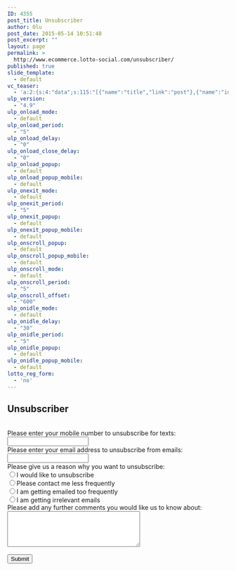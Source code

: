 ```yaml
---
ID: 4355
post_title: Unsubscriber
author: Olu
post_date: 2015-05-14 10:51:48
post_excerpt: ""
layout: page
permalink: >
  http://www.ecommerce.lotto-social.com/unsubscriber/
published: true
slide_template:
  - default
vc_teaser:
  - 'a:2:{s:4:"data";s:115:"[{"name":"title","link":"post"},{"name":"image","image":"featured","link":"none"},{"name":"text","mode":"excerpt"}]";s:7:"bgcolor";s:0:"";}'
ulp_version:
  - "4.9"
ulp_onload_mode:
  - default
ulp_onload_period:
  - "5"
ulp_onload_delay:
  - "0"
ulp_onload_close_delay:
  - "0"
ulp_onload_popup:
  - default
ulp_onload_popup_mobile:
  - default
ulp_onexit_mode:
  - default
ulp_onexit_period:
  - "5"
ulp_onexit_popup:
  - default
ulp_onexit_popup_mobile:
  - default
ulp_onscroll_popup:
  - default
ulp_onscroll_popup_mobile:
  - default
ulp_onscroll_mode:
  - default
ulp_onscroll_period:
  - "5"
ulp_onscroll_offset:
  - "600"
ulp_onidle_mode:
  - default
ulp_onidle_delay:
  - "30"
ulp_onidle_period:
  - "5"
ulp_onidle_popup:
  - default
ulp_onidle_popup_mobile:
  - default
lotto_reg_form:
  - 'no'
---
```

<div class="whitePaper"><h2 class="bold blue">Unsubscriber</h2><div class="col-lg-12 bgDashboard"><div class="col-sm-12 unsubscribe"><form class="form-horizontal" id="josFormunsubs" method="post" name="josFormunsubs"><br/><div class="form-group"><label class="col-sm-6 control-label">Please enter your mobile number to unsubscribe for texts:</label><div class="col-sm-6"><input class="form-control" id="mobile_no" type="text" maxlength="11" name="mobile_no"><div class="error_red_text" id="mobile_no_em" style="display: none;"></div></div></div><div class="form-group"><label class="col-sm-6 control-label">Please enter your email address to unsubscribe from emails:</label><div class="col-sm-6"><input class="form-control" id="email_unsubs" type="text" name="email_unsubs"><div class="error_red_text" id="email_unsubs_em" style="display: none;"></div></div></div><div class="form-group"><label class="col-sm-6 control-label"> Please give us a reason why you want to unsubscribe: </label><div class="col-sm-6"><div class="radio"><label><input id="unsub_radio_1" type="radio" name="unsub_radio" value="1">I would like to unsubscribe</label></div><div class="radio"><label><input id="unsub_radio_2" type="radio" name="unsub_radio" value="2">Please contact me less frequently</label></div><div class="radio"><label><input id="unsub_radio_3" type="radio" name="unsub_radio" value="3">I am getting emailed too frequently</label></div><div class="radio"><label><input id="unsub_radio_4" type="radio" name="unsub_radio" value="4">I am getting irrelevant emails</label></div><div style="" id="unsub_radio_em" class="error_red_text"></div></div></div><div class="form-group"><label class="col-sm-6 control-label">Please add any further comments you would like us to know about:</label><div class="col-sm-6"><textarea class="form-control" id="txt_comment" cols="35" name="txt_comment" rows="5"></textarea></div></div><div class="form-group">&nbsp;<div class="col-sm-6 col-sm-offset-6"><label class="control-label"> </label><button class="btn btn-danger" id="subscribebutton" onclick="ValidateUnsubForm('josFormunsubs');" type="button">Submit</button></div></div><input type="hidden" name="option" value="com_contactus"><input type="hidden" name="controller" value="unsubscriber"><input type="hidden" name="task" value="saveUnsubcribers"><input id="hdn_submitval" type="hidden" name="hdn_submitval" value=""></form></div></div></div>


<script>
function ValidateUnsubForm(formname){
	var phone = $('#mobile_no').val();
	var new_mob_num_1 = phone.substr(0,1);
	var new_mob_num_2 = phone.substr(0,2);
	var new_mob_num_3 = phone.substr(2);
	$('#mobile_no_em').hide();
	$('#email_unsubs_em').hide();
	$('#unsub_radio_em').hide();
	with(document.forms[formname])
	{
		if($('#mobile_no').val()=='' && $('#email_unsubs').val()=='')
		{
			$('#mobile_no_em').show().html("Please enter either phone number or email address.");
			mobile_no.focus();
			return false;
		}else if(phone!='' && !validateNumeric($('#mobile_no').val())){
			$('#mobile_no_em').show().html("Mobile Number should be numeric.");
			$('#mobile_no').val('');
			$('#mobile_no').focus();
			return false;
		}else if(phone != '' && ((new_mob_num_2 != '07' && new_mob_num_2 != '08' && new_mob_num_2 != '88' && new_mob_num_2 != '80' && new_mob_num_2 != '89') && (new_mob_num_1 != '7' && new_mob_num_2 != '8') )){
			$('#mobile_no_em').show().html("Please make sure you are entering a valid UK number starting with 07xxxxx");
			$('#mobile_no').focus();
			return false;
		}else if(phone != '' && (new_mob_num_2 == '07' && new_mob_num_2 == '08' && new_mob_num_2 == '88' && new_mob_num_2 != '80' && new_mob_num_2 != '89') && phone.length != '11'){
			$('#mobile_no_em').show().html("Please make sure you are entering a valid UK number starting with 07xxxxx");
			$('#mobile_no').focus();
			return false;
		}
		else if(phone != '' && (new_mob_num_1 == '7' || new_mob_num_1 == '8'))
		{
			$('#mobile_no_em').show().html("Please make sure you are entering a valid UK number starting with 07xxxxx");
			$('#mobile_no').focus();
			return false;
		}
		else if(phone != '' && (phone.length <11 || phone.length >12))
		{
			$('#mobile_no_em').show().html("Mobile number must be 11 digits long");
			$('#mobile_no').focus();
			return false;
		}
		else if($('#email_unsubs').val()!="" && echeck($('#email_unsubs').val())==false)
		{
			$('#email_unsubs_em').show().html("Please enter a valid email address");
			$('#email_unsubs').focus();
			return false;
		}
		else if($('input[name="unsub_radio"]:checked').length<=0) {
			$('#unsub_radio_em').show().html("Please select any one reason for unsubscribe.");
			return false;
		}
		else
		{
			$('#mobile_no_em').hide();
			$('#email_unsubs_em').hide();
			$('#unsub_radio_em').hide();
			var frm=document.josFormunsubs;
			frm.submit();
			document.getElementById("hdn_submitval").value="1";
		}
	}
}

</script>
